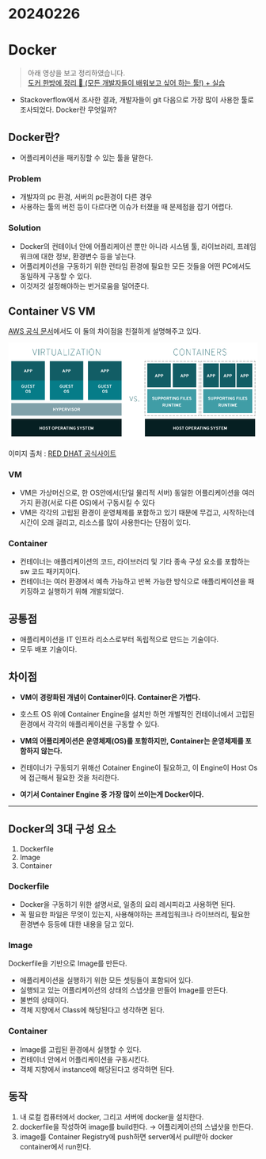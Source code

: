 # 20240226

# Docker

> 아래 영상을 보고 정리하였습니다.<br>
> [도커 한방에 정리 🐳 (모든 개발자들이 배워보고 싶어 하는 툴!) + 실습](https://youtu.be/LXJhA3VWXFA?si=wnbdE9LAJIwKgq1j)
- Stackoverflow에서 조사한 결과, 개발자들이 git 다음으로 가장 많이 사용한 툴로 조사되었다. Docker란 무엇일까?

## Docker란?

- 어플리케이션을 패키징할 수 있는 툴을 말한다.

### Problem
- 개발자의 pc 환경, 서버의 pc환경이 다른 경우
- 사용하는 툴의 버전 등이 다르다면 이슈가 터졌을 때 문제점을 잡기 어렵다. 

### Solution
- Docker의 컨테이너 안에 어플리케이션 뿐만 아니라 시스템 툴, 라이브러리, 프레임워크에 대한 정보, 환경변수 등을 넣는다.
- 어플리케이션을 구동하기 위한 런타임 환경에 필요한 모든 것들을 어떤 PC에서도 동일하게 구동할 수 있다. 
- 이것저것 설정해야하는 번거로움을 덜어준다. 

## Container VS VM

[AWS 공식 문서]( https://aws.amazon.com/ko/compare/the-difference-between-containers-and-virtual-machines/)에서도 이 둘의 차이점을 친절하게 설명해주고 있다. 

<img src="../img/0226_PSJ_1.png" >

이미지 출처 : 
[RED DHAT 공식사이트](https://www.redhat.com/ko/topics/containers/containers-vs-vms)

### VM
- VM은 가상머신으로, 한 OS안에서(단일 물리적 서버) 동일한 어플리케이션을 여러가지 환경(서로 다른 OS)에서 구동시킬 수 있다
- VM은 각각의 고립된 환경이 운영체제를 포함하고 있기 때문에 무겁고, 시작하는데 시간이 오래 걸리고, 리소스를 많이 사용한다는 단점이 있다. 

### Container
- 컨테이너는 애플리케이션의 코드, 라이브러리 및 기타 종속 구성 요소를 포함하는 sw 코드 패키지이다. 
- 컨테이너는 여러 환경에서 예측 가능하고 반복 가능한 방식으로 애플리케이션을 패키징하고 실행하기 위해 개발되었다. 


## 공통점
- 애플리케이션을 IT 인프라 리소스로부터 독립적으로 만드는 기술이다. 
- 모두 배포 기술이다. 

## 차이점 
- **VM이 경량화된 개념이 Container이다. Container은 가볍다.**

- 호스트 OS 위에 Container Engine을 설치만 하면 개별적인 컨테이너에서 고립된 환경에서 각각의 애플리케이션을 구동할 수 있다.

- **VM의 어플리케이션은 운영체제(OS)를 포함하지만, Container는 운영체제를 포함하지 않는다.**

- 컨테이너가 구동되기 위해선 Cotainer Engine이 필요하고, 이 Engine이 Host Os에 접근해서 필요한 것을 처리한다.
- **여기서 Container Engine 중 가장 많이 쓰이는게 Docker이다.**
---

## Docker의 3대 구성 요소
1. Dockerfile
2. Image
3. Container

### Dockerfile
- Docker을 구동하기 위한 설명서로, 일종의 요리 레시피라고 사용하면 된다.
- 꼭 필요한 파일은 무엇이 있는지, 사용해야하는 프레임워크나 라이브러리, 필요한 환경변수 등등에 대한 내용을 담고 있다. 

### Image
Dockerfile을 기반으로 Image를 만든다. 
- 애플리케이션을 실행하기 위한 모든 셋팅들이 포함되어 있다.
- 실행되고 있는 어플리케이션의 상태의 스냅샷을 만들어 Image를 만든다. 
- 불변의 상태이다.
- 객체 지향에서 Class에 해당된다고 생각하면 된다. 

### Container

- Image를 고립된 환경에서 실행할 수 있다.
- 컨테이너 안에서 어플리케이션을 구동시킨다.
- 객체 지향에서 instance에 해당된다고 생각하면 된다.


## 동작

1. 내 로컬 컴퓨터에서 docker, 그리고 서버에 docker을 설치한다.
2. dockerfile을 작성하여 image를 build한다. → 어플리케이션의 스냅샷을 만든다.
3. image를 Container Registry에 push하면 server에서 pull받아 docker container에서 run한다.
